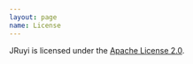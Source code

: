 ```yaml
---
layout: page
name: License
---
```


JRuyi is licensed under the [Apache License 2.0](http://www.apache.org/licenses/LICENSE-2.0.html).

